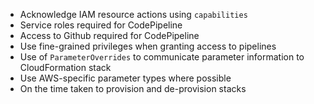 - Acknowledge IAM resource actions using `capabilities`
- Service roles required for CodePipeline
- Access to Github required for CodePipeline
- Use fine-grained privileges when granting access to pipelines 
- Use of `ParameterOverrides` to communicate parameter information to CloudFormation stack
- Use AWS-specific parameter types where possible
- On the time taken to provision and de-provision stacks